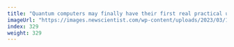 ```yaml
---
title: "Quantum computers may finally have their first real practical use"
imageUrl: "https://images.newscientist.com/wp-content/uploads/2023/03/17163112/SEI_148704490.jpg?width=600"
index: 329
weight: 329
---
```

